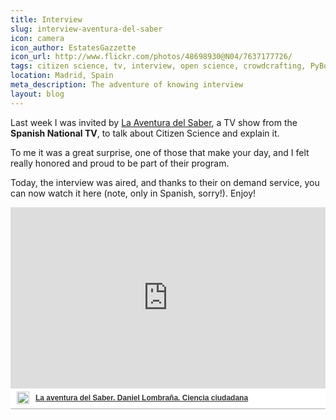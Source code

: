 ```yaml
---
title: Interview
slug: interview-aventura-del-saber
icon: camera
icon_author: EstatesGazzette
icon_url: http://www.flickr.com/photos/48698930@N04/7637177726/
tags: citizen science, tv, interview, open science, crowdcrafting, PyBossa
location: Madrid, Spain 
meta_description: The adventure of knowing interview
layout: blog
---
```



Last week I was invited by [La Aventura del Saber](http://www.rtve.es/television/la-aventura-del-saber/), a TV show from the **Spanish National TV**, 
to talk about Citizen Science and explain it.

To me it was a great surprise, one of those that make your day, and I felt really honored and proud to be part of their program.

Today, the interview was aired, and thanks to their on demand service, you can now watch it here (note, only in Spanish, sorry!). Enjoy!

<!--more-->
<div  style="width:100%;padding-top:64%;position:relative;border-bottom:1px solid #aaa;display:inline-block;background:#eee;background:rgba(255,255,255,0.9);"  > <iframe frameborder="0" src="http://www.rtve.es/drmn/embed/video/2403790" name="La aventura del Saber. Daniel Lombraña. Ciencia ciudadana" scrolling="no"  style="width:100%;height:90%;position:absolute;left:0;top:0;overflow:hidden;"    > </iframe>	<div  style="position:absolute;bottom:0;left:0;font-family:arial,helvetica,sans-serif;font-size:12px;line-height:1.833;display:inline-block;padding:5px 0 5px 10px;"> <span style="float:left;margin-right:10px;"><img style="height:20px;width:auto;background: transparent;padding:0;margin:0;" src="http://img.irtve.es/css/rtve.commons/rtve.header.footer/i/logoRTVEes.png"></span>	<a style="color:#333;font-weight:bold;" title="La aventura del Saber. Daniel Lombraña. Ciencia ciudadana"href="http://www.rtve.es/alacarta/videos/la-aventura-del-saber/aventura-del-saber-daniel-lombrana-ciencia-ciudadana/2403790/"><strong>La aventura del Saber. Daniel Lombraña. Ciencia ciudadana</strong></a></div></div>



